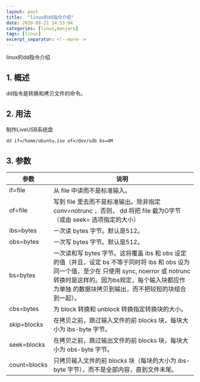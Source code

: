```yaml
---
layout: post
title:  "linux的dd指令介绍"
date: 2020-08-21 14:53:04
categories: [linux,manjaro]
tags: [linux]
excerpt_separator: <!--more-->
---
```

linux的dd指令介绍
<!--more-->

## 1. 概述
dd指令是转换和拷贝文件的命令。

## 2. 用法

制作LiveUSB系统盘
```bash
dd if=/home/ubuntu.iso of=/dev/sdb bs=4M
```

## 3. 参数

|参数|说明|
|---|---|
|if=file|从 file 中读而不是标准输入。|
|of=file|写到 file 里去而不是标准输出。除非指定 conv=notrunc ，否则， dd 将把 file 截为O字节（或由 seek= 选项指定的大小）|
|ibs=bytes|一次读 bytes 字节。默认是512。|
|obs=bytes|一次写 bytes 字节。默认是512。|
|bs=bytes|一次读和写 bytes 字节。这将覆盖 ibs 和 obs 设定的值（并且，设定 bs 不等于同时将 ibs 和 obs 设为同一个值，至少在 只使用 sync, noerror 或 notrunc 转换时是这样的。因为bs规定，每个输入块都应作为单独 的数据块拷贝到输出，而不把较短的块组合到一起）。|
|cbs=bytes|为 block 转换和 unblock 转换指定转换块的大小。|
|skip=blocks|在拷贝之前，跳过输入文件的前 blocks 块，每块大小为 ibs-byte 字节。|
|seek=blocks|在拷贝之前，跳过输出文件的前 blocks 块，每块大小为 obs-byte 字节。|
|count=blocks|只拷贝输入文件的前 blocks 块（每块的大小为 ibs-byte 字节），而不是全部内容，直到文件末尾。|